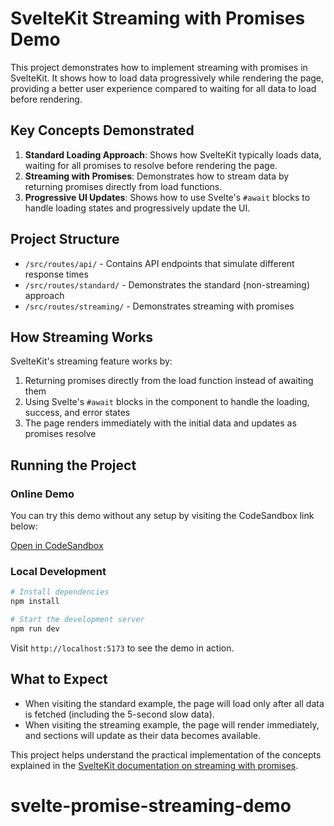 # SvelteKit Streaming with Promises Demo

This project demonstrates how to implement streaming with promises in SvelteKit. It shows how to load data progressively while rendering the page, providing a better user experience compared to waiting for all data to load before rendering.

## Key Concepts Demonstrated

1. **Standard Loading Approach**: Shows how SvelteKit typically loads data, waiting for all promises to resolve before rendering the page.
2. **Streaming with Promises**: Demonstrates how to stream data by returning promises directly from load functions.
3. **Progressive UI Updates**: Shows how to use Svelte's `#await` blocks to handle loading states and progressively update the UI.

## Project Structure

- `/src/routes/api/` - Contains API endpoints that simulate different response times
- `/src/routes/standard/` - Demonstrates the standard (non-streaming) approach
- `/src/routes/streaming/` - Demonstrates streaming with promises

## How Streaming Works

SvelteKit's streaming feature works by:

1. Returning promises directly from the load function instead of awaiting them
2. Using Svelte's `#await` blocks in the component to handle the loading, success, and error states
3. The page renders immediately with the initial data and updates as promises resolve

## Running the Project

### Online Demo

You can try this demo without any setup by visiting the CodeSandbox link below:

[Open in CodeSandbox](https://codesandbox.io/p/github/gordonwoon/svelte-promise-streaming-demo)

### Local Development

```bash
# Install dependencies
npm install

# Start the development server
npm run dev
```

Visit `http://localhost:5173` to see the demo in action.

## What to Expect

- When visiting the standard example, the page will load only after all data is fetched (including the 5-second slow data).
- When visiting the streaming example, the page will render immediately, and sections will update as their data becomes available.

This project helps understand the practical implementation of the concepts explained in the [SvelteKit documentation on streaming with promises](https://svelte.dev/docs/kit/load#streaming-with-promises).

# svelte-promise-streaming-demo
